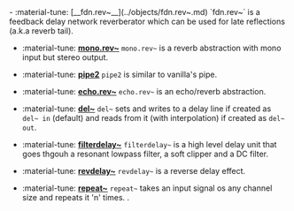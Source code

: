<div class="grid cards" markdown>
- :material-tune: [__fdn.rev~__](../objects/fdn.rev~.md) `fdn.rev~` is a feedback delay network reverberator which can be used for late reflections (a.k.a reverb tail).

- :material-tune: [__mono.rev~__](../objects/mono.rev~.md) `mono.rev~` is a reverb abstraction with mono input but stereo output.

- :material-tune: [__pipe2__](../objects/pipe2.md) `pipe2` is similar to vanilla's pipe.

- :material-tune: [__echo.rev~__](../objects/echo.rev~.md) `echo.rev~` is an echo/reverb abstraction.

- :material-tune: [__del~__](../objects/del~.md) `del~` sets and writes to a delay line if created as `del~ in` (default) and reads from it (with interpolation) if created as `del~ out`.

- :material-tune: [__filterdelay~__](../objects/filterdelay~.md) `filterdelay~` is a high level delay unit that goes thgouh a resonant lowpass filter, a soft clipper and a DC filter.

- :material-tune: [__revdelay~__](../objects/revdelay~.md) `revdelay~` is a reverse delay effect.

- :material-tune: [__repeat~__](../objects/repeat~.md) `repeat~` takes an input signal os any channel size and repeats it 'n' times.
.

</div>
